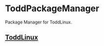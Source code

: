 # ToddPackageManager
Package Manager for ToddLinux.

## [ToddLinux](https://github.com/ToddLinux/ToddLinux)

